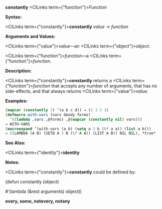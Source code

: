 **constantly** <ClLinks  term={"function"}><i>Function</i></ClLinks> 



**Syntax:** 



<ClLinks  term={"constantly"}><b>constantly</b></ClLinks> *value → function* 



**Arguments and Values:** 



<ClLinks  term={"value"}><i>value</i></ClLinks>—an <ClLinks  term={"object"}><i>object</i></ClLinks>. 



<ClLinks  term={"function"}><i>function</i></ClLinks>—a <ClLinks  term={"function"}><i>function</i></ClLinks>. 



**Description:** 



<ClLinks  term={"constantly"}><b>constantly</b></ClLinks> returns a <ClLinks  term={"function"}><i>function</i></ClLinks> that accepts any number of arguments, that has no side-effects, and that always returns <ClLinks  term={"value"}><i>value</i></ClLinks>. 



**Examples:**
```lisp
(mapcar (constantly 3) ’(a b c d)) → (3 3 3 3) 
(defmacro with-vars (vars &body forms) 
  ‘((lambda ,vars ,@forms) ,@(mapcar (constantly nil) vars))) 
→ WITH-VARS 
(macroexpand ’(with-vars (a b) (setq a 3 b (\* a a)) (list a b))) 
→ ((LAMBDA (A B) (SETQ A 3 B (\* A A)) (LIST A B)) NIL NIL), *true* 
```
**See Also:** 



<ClLinks  term={"identity"}><b>identity</b></ClLinks> 



**Notes:** 



<ClLinks  term={"constantly"}><b>constantly</b></ClLinks> could be defined by: 



(defun constantly (object) 



#’(lambda (&amp;rest arguments) object)) 















**every, some, notevery, notany** 



